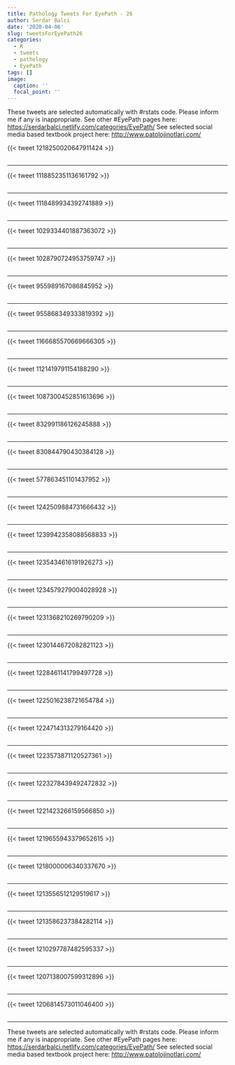 ```yaml
---
title: Pathology Tweets For EyePath - 26
author: Serdar Balci
date: '2020-04-06'
slug: tweetsForEyePath26
categories:
  - R
  - tweets
  - pathology
  - EyePath
tags: []
image:
  caption: ''
  focal_point: ''
---
```



These tweets are selected automatically with #rstats code. Please inform me if any is inappropriate.
See other #EyePath pages here: https://serdarbalci.netlify.com/categories/EyePath/ 
See selected social media based textbook project here: http://www.patolojinotlari.com/

{{< tweet 1218250020647911424 >}}
<br>
<br>
<hr>
{{< tweet 1118852351136161792 >}}
<br>
<br>
<hr>
{{< tweet 1118489934392741889 >}}
<br>
<br>
<hr>
{{< tweet 1029334401887363072 >}}
<br>
<br>
<hr>
{{< tweet 1028790724953759747 >}}
<br>
<br>
<hr>
{{< tweet 955989167086845952 >}}
<br>
<br>
<hr>
{{< tweet 955868349333819392 >}}
<br>
<br>
<hr>
{{< tweet 1166685570669666305 >}}
<br>
<br>
<hr>
{{< tweet 1121419791154188290 >}}
<br>
<br>
<hr>
{{< tweet 1087300452851613696 >}}
<br>
<br>
<hr>
{{< tweet 832991186126245888 >}}
<br>
<br>
<hr>
{{< tweet 830844790430384128 >}}
<br>
<br>
<hr>
{{< tweet 577863451101437952 >}}
<br>
<br>
<hr>
{{< tweet 1242509884731666432 >}}
<br>
<br>
<hr>
{{< tweet 1239942358088568833 >}}
<br>
<br>
<hr>
{{< tweet 1235434616191926273 >}}
<br>
<br>
<hr>
{{< tweet 1234579279004028928 >}}
<br>
<br>
<hr>
{{< tweet 1231368210269790209 >}}
<br>
<br>
<hr>
{{< tweet 1230144672082821123 >}}
<br>
<br>
<hr>
{{< tweet 1228461141799497728 >}}
<br>
<br>
<hr>
{{< tweet 1225016238721654784 >}}
<br>
<br>
<hr>
{{< tweet 1224714313279164420 >}}
<br>
<br>
<hr>
{{< tweet 1223573871120527361 >}}
<br>
<br>
<hr>
{{< tweet 1223278439492472832 >}}
<br>
<br>
<hr>
{{< tweet 1221423266159566850 >}}
<br>
<br>
<hr>
{{< tweet 1219655943379652615 >}}
<br>
<br>
<hr>
{{< tweet 1218000006340337670 >}}
<br>
<br>
<hr>
{{< tweet 1213556512129519617 >}}
<br>
<br>
<hr>
{{< tweet 1213586237384282114 >}}
<br>
<br>
<hr>
{{< tweet 1210297787482595337 >}}
<br>
<br>
<hr>
{{< tweet 1207138007599312896 >}}
<br>
<br>
<hr>
{{< tweet 1206814573011046400 >}}
<br>
<br>
<hr>


These tweets are selected automatically with #rstats code. Please inform me if any is inappropriate.
See other #EyePath pages here: https://serdarbalci.netlify.com/categories/EyePath/ 
See selected social media based textbook project here: http://www.patolojinotlari.com/
